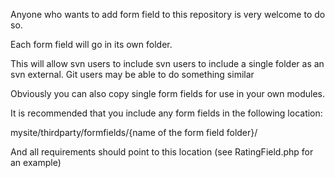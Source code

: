 Anyone who wants to add form field to this repository is very welcome to do so.

Each form field will go in its own folder.  

This will allow svn users to include svn users to include a single folder
as an svn external.  Git users may be able to do something similar

Obviously you can also copy single form fields for use in your own modules.

It is recommended that you include any form fields in the following location:

mysite/thirdparty/formfields/{name of the form field folder}/

And all requirements should point to this location (see RatingField.php for an example)
